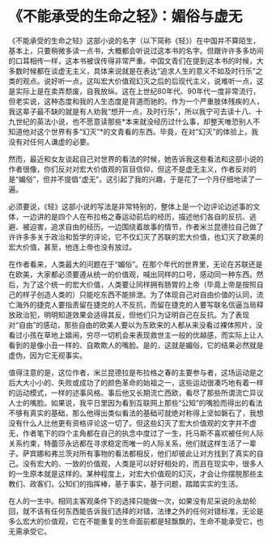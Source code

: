 # 《不能承受的生命之轻》：媚俗与虚无

《不能承受的生命之轻》这部小说的名字（以下简称《轻》）在中国并不算陌生，基本上，只要稍微多读一点书，大概都会听说过这本书的名字。但跟许许多多坊间的口耳相传一样，这本书被误传得非常严重。中国文青们在提到这本书的时候，大多数时候都在谈虚无主义，具体来说就是在表达“追求人生的意义不如及时行乐”之类的观点。说好听一点，这叫宏大价值观幻灭之后的后现代主义，说难听一点，这是实际上是在卖弄颓废，自我放纵。这在上世纪80年代、90年代一度非常流行，但老实说，这种态度和我的人生态度是背道而驰的。作为一个严重肢体残疾的人，我这辈子最不缺的就是有人劝我“想开一点，及时行乐”，所以我宁可去读十八、十九世纪的英法小说，也不愿意读那些*本来就没经历过什么事，却整天唯恐别人不知道他对这个世界有多“幻灭”*的文青看的东西。毕竟，在对“幻灭”的体验上，我没有对任何人谦虚的必要。

然而，最近和女友谈起自己对世界的看法的时候，她告诉我这些看法和这部小说的作者很像，你们反对对宏大价值观的盲目信仰，但这不是虚无主义，作者反对的是“媚俗”，但并不提倡“虚无”。这引起了我的兴趣，于是花了一个月仔细地读了一遍。

必须要说，《轻》这部小说的写法是非常特别的，整体上是一个边评论边述事的文体，一边讲的是四个人在布拉格之春运动前后的经历，描述他们各自的反抗、逃避、被迫害，追求自由的经历。一边围绕着故事的情节，作者米兰昆德拉自己做了许许多多关于政治和哲学的评论，它不仅幻灭了苏联的宏大价值，也幻灭了欧美的宏大价值，甚至，他连上帝也没有放过。

在作者看来，人类最大的问题在于“媚俗”。在那个年代的世界里，无论在苏联还是在欧美，大家都必须要遵从统一的价值观，喊出同样的口号，感动同一种东西。然后，为了这个统一的宏大价值，人类要让同样拥有肠胃的上帝（毕竟上帝是按照自己的样子创造人类的）只能吃东西不能排泄。为了体现自己对自由价值的认同，流亡海外的捷克人要指责留在捷克的人不反抗，而留在捷克的人要写联名信逼当局释放政治犯，明明知道效果会适得其反，但他们只为证明自己在反抗。为了表现对“自由”的感动，那些自由的欧美人要以为东欧来的人都从来没看过裸体照片，没看过小孩在草地上嬉闹，穷尽一切机会来表现救世主一般的优越感，而实际上让人看到的是像小丑一样的、自欺欺人的嘴脸。是的，这就是媚俗，它的结果必然就是虚伪，因为它无视事实。

值得注意的是，这位作者，米兰昆德拉是布拉格之春的主要参与者，这场运动是之后大大小小的、失败或成功了的颜色革命的始祖之一，这些运动很凑巧地有着一样的运动模式，一样的述事风格。事后他又长期流亡西欧，看尽了那些所谓流亡异议人士的嘴脸。如果说，我平日里因为看到互联网上那些“公知”的嘴脸而得出的看法不够有真实的基础，那么他得出类似看法的基础可就绝对称得上坚如磐石了，我想没有什么人比他更有资格评论这一切了。但这些幻灭了宏大价值观的文字并不虚无，作者笔下的四个主角都在自己的执念中度过了一生，托马斯不喜欢被任何人际关系约束，特蕾莎永远都在寻求稳定而唯一的人际关系，他们就这样生活了一辈子。萨宾娜和弗兰茨对所有事物的看法都相反，他们却彼此让对方找到了真实的自己。没有宏大的、一致的价值观，人类是可以好好相处的，而且在现实中，很多人的一生原本就是这样的。某种程度上，对宏大价值观的幻灭，才会让你摆脱那些主教们、政客们，公知们的指挥棒，基于事实，基于问题，踏踏实实的生活。

在人的一生中。相同主客观条件下的选择只能做一次，如果没有尼采说的永劫轮回，就不该有任何东西能告诉我们选择的对错，法律之外的任何对错标准，无论是多么宏大的价值观，它在不能重复的生命面前都是轻飘飘的，生命不能承受它，也无需承受它。
